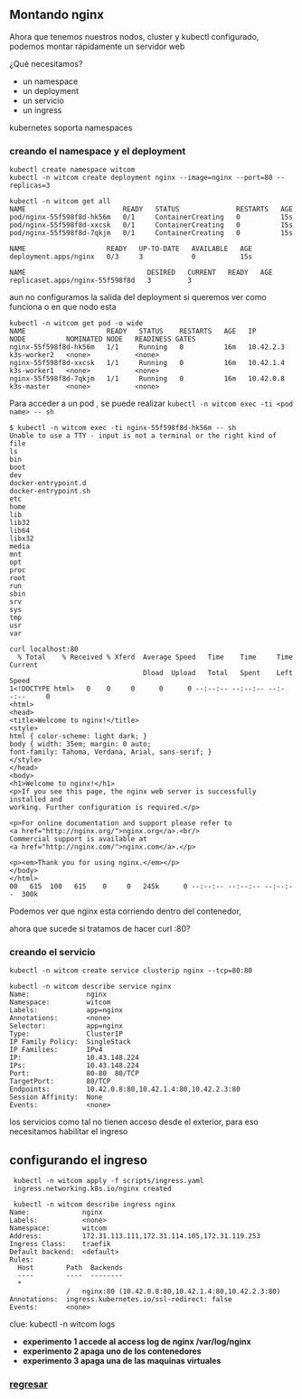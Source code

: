 ## Montando nginx

Ahora que tenemos nuestros nodos, cluster y kubectl configurado, 
podemos montar rápidamente un servidor web

¿Qué necesitamos?
- un namespace
- un deployment
- un servicio
- un ingress 

kubernetes soporta namespaces
### creando el namespace y el deployment
```
kubectl create namespace witcom
kubectl -n witcom create deployment nginx --image=nginx --port=80 --replicas=3

kubectl -n witcom get all
NAME                        READY   STATUS              RESTARTS   AGE
pod/nginx-55f598f8d-hk56m   0/1     ContainerCreating   0          15s
pod/nginx-55f598f8d-xxcsk   0/1     ContainerCreating   0          15s
pod/nginx-55f598f8d-7qkjm   0/1     ContainerCreating   0          15s

NAME                    READY   UP-TO-DATE   AVAILABLE   AGE
deployment.apps/nginx   0/3     3            0           15s

NAME                              DESIRED   CURRENT   READY   AGE
replicaset.apps/nginx-55f598f8d   3         3
```

aun no configuramos la salida del deployment si queremos ver como funciona o en que nodo esta 
```
kubectl -n witcom get pod -o wide
NAME                    READY   STATUS    RESTARTS   AGE   IP          NODE          NOMINATED NODE   READINESS GATES
nginx-55f598f8d-hk56m   1/1     Running   0          16m   10.42.2.3   k3s-worker2   <none>           <none>
nginx-55f598f8d-xxcsk   1/1     Running   0          16m   10.42.1.4   k3s-worker1   <none>           <none>
nginx-55f598f8d-7qkjm   1/1     Running   0          16m   10.42.0.8   k3s-master    <none>           <none>
```

Para acceder a un pod , se puede realizar `kubectl -n witcom exec -ti <pod name> -- sh`
```
$ kubectl -n witcom exec -ti nginx-55f598f8d-hk56m -- sh
Unable to use a TTY - input is not a terminal or the right kind of file
ls
bin
boot
dev
docker-entrypoint.d
docker-entrypoint.sh
etc
home
lib
lib32
lib64
libx32
media
mnt
opt
proc
root
run
sbin
srv
sys
tmp
usr
var

curl localhost:80
  % Total    % Received % Xferd  Average Speed   Time    Time     Time  Current
                                 Dload  Upload   Total   Spent    Left  Speed
1<!DOCTYPE html>   0    0     0      0      0 --:--:-- --:--:-- --:--:--     0
<html>
<head>
<title>Welcome to nginx!</title>
<style>
html { color-scheme: light dark; }
body { width: 35em; margin: 0 auto;
font-family: Tahoma, Verdana, Arial, sans-serif; }
</style>
</head>
<body>
<h1>Welcome to nginx!</h1>
<p>If you see this page, the nginx web server is successfully installed and
working. Further configuration is required.</p>

<p>For online documentation and support please refer to
<a href="http://nginx.org/">nginx.org</a>.<br/>
Commercial support is available at
<a href="http://nginx.com/">nginx.com</a>.</p>

<p><em>Thank you for using nginx.</em></p>
</body>
</html>
00   615  100   615    0     0   245k      0 --:--:-- --:--:-- --:--:--  300k
```
Podemos ver que nginx esta corriendo dentro del contenedor, 

ahora que sucede si tratamos de hacer curl <node>:80?

### creando el servicio

```
kubectl -n witcom create service clusterip nginx --tcp=80:80

kubectl -n witcom describe service nginx
Name:              nginx
Namespace:         witcom
Labels:            app=nginx
Annotations:       <none>
Selector:          app=nginx
Type:              ClusterIP
IP Family Policy:  SingleStack
IP Families:       IPv4
IP:                10.43.148.224
IPs:               10.43.148.224
Port:              80-80  80/TCP
TargetPort:        80/TCP
Endpoints:         10.42.0.8:80,10.42.1.4:80,10.42.2.3:80
Session Affinity:  None
Events:            <none>
```

los servicios como tal no tienen acceso desde el exterior, para eso necesitamos habilitar el ingreso

## configurando el ingreso
```
 kubectl -n witcom apply -f scripts/ingress.yaml
 ingress.networking.k8s.io/nginx created

 kubectl -n witcom describe ingress nginx
Name:             nginx
Labels:           <none>
Namespace:        witcom
Address:          172.31.113.111,172.31.114.105,172.31.119.253
Ingress Class:    traefik
Default backend:  <default>
Rules:
  Host        Path  Backends
  ----        ----  --------
  *
              /   nginx:80 (10.42.0.8:80,10.42.1.4:80,10.42.2.3:80)
Annotations:  ingress.kubernetes.io/ssl-redirect: false
Events:       <none>
```

clue:  kubectl -n witcom logs <pod name>

- __experimento 1 accede al access log de nginx /var/log/nginx__
- __experimento 2 apaga uno de los contenedores__
- __experimento 3 apaga una de las maquinas virtuales__

### [regresar](README.md)

